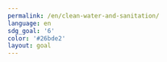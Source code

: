 ```yaml
---
permalink: /en/clean-water-and-sanitation/
language: en
sdg_goal: '6'
color: '#26bde2'
layout: goal
---
```



